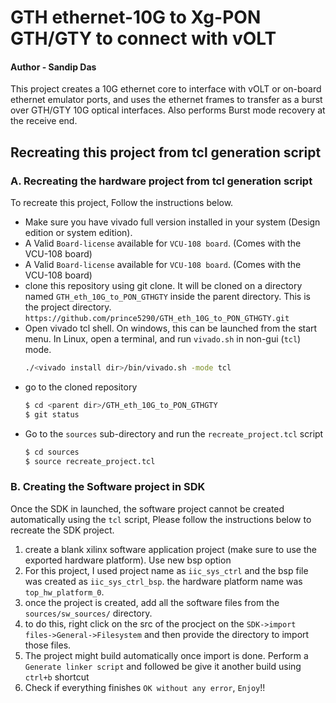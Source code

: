 # GTH ethernet-10G to Xg-PON GTH/GTY to connect with vOLT

#### Author - Sandip Das

This project creates a 10G ethernet core to interface with vOLT or on-board ethernet emulator ports, and uses the ethernet frames to transfer as a burst over GTH/GTY 10G optical interfaces. Also performs Burst mode recovery at the receive end.


## Recreating this project from tcl generation script
### A. Recreating the hardware project from tcl generation script
To recreate this project, Follow the instructions below.
- Make sure you have vivado full version installed in your system (Design edition or system edition).
- A Valid `Board-license` available for `VCU-108 board`. (Comes with the VCU-108 board)
- A Valid `Board-license` available for `VCU-108 board`. (Comes with the VCU-108 board)
- clone this repository using git clone. It will be cloned on a directory named `GTH_eth_10G_to_PON_GTHGTY` inside the parent directory. This is the project directory.  `https://github.com/prince5290/GTH_eth_10G_to_PON_GTHGTY.git`
- Open vivado tcl shell. On windows, this can be launched from the start menu. In Linux, open a terminal, and run `vivado.sh` in non-gui (`tcl`) mode.
    ```sh
    ./<vivado install dir>/bin/vivado.sh -mode tcl
    ```
- go to the cloned repository
    ```sh
    $ cd <parent dir>/GTH_eth_10G_to_PON_GTHGTY
    $ git status
    ```
- Go to the `sources` sub-directory and run the `recreate_project.tcl` script
    ```sh
    $ cd sources
    $ source recreate_project.tcl
    ```
### B. Creating the Software project in SDK
Once the SDK in launched, the software project cannot be created automatically using the `tcl` script, Please follow the instructions below to recreate the SDK project.
1. create a blank xilinx software application project (make sure to use the exported hardware platform). Use new bsp option
2. For this project, I used project name as `iic_sys_ctrl` and the bsp file was created as `iic_sys_ctrl_bsp`. the hardware platform name was `top_hw_platform_0`.
3. once the project is created, add all the software files from the `sources/sw_sources/` directory.
4. to do this, right click on the src of the procject on the `SDK->import files->General->Filesystem` and then provide the directory to import those files.
5. The project might build automatically once import is done. Perform a `Generate linker script` and followed be give it another build using `ctrl+b` shortcut
6. Check if everything finishes `OK without any error`, `Enjoy`!!

